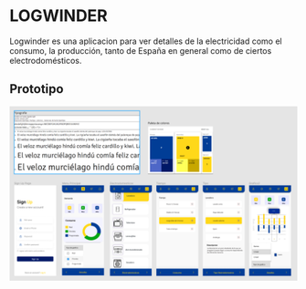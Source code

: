# LOGWINDER
Logwinder es una aplicacion para ver detalles de la electricidad como el consumo, la producción, tanto de España en general como de ciertos electrodomésticos.

## Prototipo
[![Prototipo](imgs/readme_images/prototipo.png)](https://www.figma.com/file/hBcpoWn6g8Rg10VdDCQbP4/LOGWINDER?node-id=0%3A1)